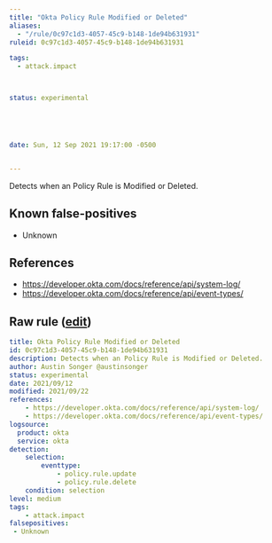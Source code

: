```yaml
---
title: "Okta Policy Rule Modified or Deleted"
aliases:
  - "/rule/0c97c1d3-4057-45c9-b148-1de94b631931"
ruleid: 0c97c1d3-4057-45c9-b148-1de94b631931

tags:
  - attack.impact



status: experimental





date: Sun, 12 Sep 2021 19:17:00 -0500


---
```


Detects when an Policy Rule is Modified or Deleted.

<!--more-->


## Known false-positives

* Unknown



## References

* https://developer.okta.com/docs/reference/api/system-log/
* https://developer.okta.com/docs/reference/api/event-types/


## Raw rule ([edit](https://github.com/SigmaHQ/sigma/edit/master/rules/cloud/okta/okta_policy_rule_modified_or_deleted.yml))
```yaml
title: Okta Policy Rule Modified or Deleted
id: 0c97c1d3-4057-45c9-b148-1de94b631931
description: Detects when an Policy Rule is Modified or Deleted.
author: Austin Songer @austinsonger
status: experimental
date: 2021/09/12
modified: 2021/09/22
references:
    - https://developer.okta.com/docs/reference/api/system-log/
    - https://developer.okta.com/docs/reference/api/event-types/
logsource:
  product: okta
  service: okta
detection:
    selection:
        eventtype: 
            - policy.rule.update
            - policy.rule.delete
    condition: selection
level: medium
tags:
    - attack.impact
falsepositives:
 - Unknown
 

```
